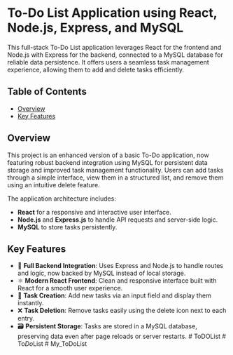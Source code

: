 
# To-Do List Application using React, Node.js, Express, and MySQL

This full-stack To-Do List application leverages React for the frontend and Node.js with Express for the backend, connected to a MySQL database for reliable data persistence. It offers users a seamless task management experience, allowing them to add and delete tasks efficiently.

## Table of Contents

* [Overview](#overview)
* [Key Features](#key-features)

## Overview

This project is an enhanced version of a basic To-Do application, now featuring robust backend integration using MySQL for persistent data storage and improved task management functionality. Users can add tasks through a simple interface, view them in a structured list, and remove them using an intuitive delete feature.

The application architecture includes:

* **React** for a responsive and interactive user interface.
* **Node.js** and **Express.js** to handle API requests and server-side logic.
* **MySQL** to store tasks persistently.

## Key Features

* 🔧 **Full Backend Integration**: Uses Express and Node.js to handle routes and logic, now backed by MySQL instead of local storage.
* ⚛️ **Modern React Frontend**: Clean and responsive interface built with React for a smooth user experience.
* 📝 **Task Creation**: Add new tasks via an input field and display them instantly.
* ❌ **Task Deletion**: Remove tasks easily using the delete icon next to each entry.
* 🗃️ **Persistent Storage**: Tasks are stored in a MySQL database, preserving data even after page reloads or server restarts.
#   T o D O L i s t  
 #   T o _ D o _ L i s t  
 #   M y _ T o D o L i s t  
 